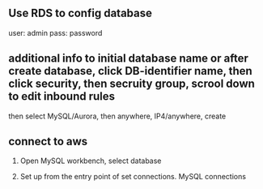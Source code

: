 ## Use RDS to config database 
user: admin
pass: password

## additional info to initial database name or after create database, click DB-identifier name, then click security, then secruity group, scrool down to edit inbound rules
then select MySQL/Aurora, then anywhere, IP4/anywhere, create 

## connect to aws 

1. Open MySQL workbench, select database

2. Set up from the entry point of set connections. MySQL connections 
